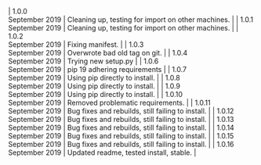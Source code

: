 | 1.0.0<br>September 2019 | Cleaning up, testing for import on other machines. |
| 1.0.1<br>September 2019 | Cleaning up, testing for import on other machines. |
| 1.0.2<br>September 2019 | Fixing manifest. |
| 1.0.3<br>September 2019 | Overwrote bad old tag on git. |
| 1.0.4<br>September 2019 | Trying new setup.py |
| 1.0.6<br>September 2019 | pip 19 adhering requirements |
| 1.0.7<br>September 2019 | Using pip directly to install. |
| 1.0.8<br>September 2019 | Using pip directly to install. |
| 1.0.9<br>September 2019 | Using pip directly to install. |
| 1.0.10<br>September 2019 | Removed problematic requirements. |
| 1.0.11<br>September 2019 | Bug fixes and rebuilds, still failing to install. |
| 1.0.12<br>September 2019 | Bug fixes and rebuilds, still failing to install. |
| 1.0.13<br>September 2019 | Bug fixes and rebuilds, still failing to install. |
| 1.0.14<br>September 2019 | Bug fixes and rebuilds, still failing to install. |
| 1.0.15<br>September 2019 | Bug fixes and rebuilds, still failing to install. |
| 1.0.16<br>September 2019 | Updated readme, tested install, stable. |
